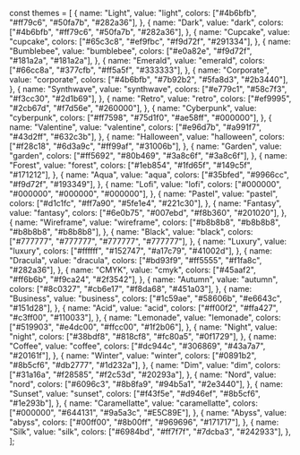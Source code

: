const themes = [
    {
      name: "Light",
      value: "light",
      colors: ["#4b6bfb", "#ff79c6", "#50fa7b", "#282a36"],
    },
    {
      name: "Dark",
      value: "dark",
      colors: ["#4b6bfb", "#ff79c6", "#50fa7b", "#282a36"],
    },
    {
      name: "Cupcake",
      value: "cupcake",
      colors: ["#65c3c8", "#ef9fbc", "#f9d72f", "#291334"],
    },
    {
      name: "Bumblebee",
      value: "bumblebee",
      colors: ["#e0a82e", "#f9d72f", "#181a2a", "#181a2a"],
    },
    {
      name: "Emerald",
      value: "emerald",
      colors: ["#66cc8a", "#377cfb", "#ff5a5f", "#333333"],
    },
    {
      name: "Corporate",
      value: "corporate",
      colors: ["#4b6bfb", "#7b92b2", "#5fa8d3", "#2b3440"],
    },
    {
      name: "Synthwave",
      value: "synthwave",
      colors: ["#e779c1", "#58c7f3", "#f3cc30", "#2d1b69"],
    },
    {
      name: "Retro",
      value: "retro",
      colors: ["#ef9995", "#2cb67d", "#f7d56e", "#260000"],
    },
    {
      name: "Cyberpunk",
      value: "cyberpunk",
      colors: ["#ff7598", "#75d1f0", "#ae58ff", "#000000"],
    },
    {
      name: "Valentine",
      value: "valentine",
      colors: ["#e96d7b", "#a991f7", "#43d2ff", "#632c3b"],
    },
    {
      name: "Halloween",
      value: "halloween",
      colors: ["#f28c18", "#6d3a9c", "#ff99af", "#31006b"],
    },
    {
      name: "Garden",
      value: "garden",
      colors: ["#ff5692", "#80b469", "#3a8c6f", "#3a8c6f"],
    },
    {
      name: "Forest",
      value: "forest",
      colors: ["#1eb854", "#1fd65f", "#149c5f", "#171212"],
    },
    {
      name: "Aqua",
      value: "aqua",
      colors: ["#35bfed", "#9966cc", "#f9d72f", "#193349"],
    },
    {
      name: "Lofi",
      value: "lofi",
      colors: ["#000000", "#000000", "#000000", "#000000"],
    },
    {
      name: "Pastel",
      value: "pastel",
      colors: ["#d1c1fc", "#ff7a90", "#5fe1e4", "#221c30"],
    },
    {
      name: "Fantasy",
      value: "fantasy",
      colors: ["#6e0b75", "#007ebd", "#f8b360", "#201020"],
    },
    {
      name: "Wireframe",
      value: "wireframe",
      colors: ["#b8b8b8", "#b8b8b8", "#b8b8b8", "#b8b8b8"],
    },
    {
      name: "Black",
      value: "black",
      colors: ["#777777", "#777777", "#777777", "#777777"],
    },
    {
      name: "Luxury",
      value: "luxury",
      colors: ["#ffffff", "#152747", "#a17c79", "#41002d"],
    },
    {
      name: "Dracula",
      value: "dracula",
      colors: ["#bd93f9", "#ff5555", "#f1fa8c", "#282a36"],
    },
    {
      name: "CMYK",
      value: "cmyk",
      colors: ["#45aaf2", "#ff6b6b", "#f9ca24", "#2f3542"],
    },
    {
      name: "Autumn",
      value: "autumn",
      colors: ["#8c0327", "#cb6e17", "#f8da68", "#451a03"],
    },
    {
      name: "Business",
      value: "business",
      colors: ["#1c59ae", "#58606b", "#e6643c", "#151d28"],
    },
    {
      name: "Acid",
      value: "acid",
      colors: ["#ff00f2", "#ffa427", "#c3ff00", "#110033"],
    },
    {
      name: "Lemonade",
      value: "lemonade",
      colors: ["#519903", "#e4dc00", "#ffcc00", "#1f2b06"],
    },
    {
      name: "Night",
      value: "night",
      colors: ["#38bdf8", "#818cf8", "#fc80a5", "#0f1729"],
    },
    {
      name: "Coffee",
      value: "coffee",
      colors: ["#dc944c", "#306869", "#43a7a7", "#20161f"],
    },
    {
      name: "Winter",
      value: "winter",
      colors: ["#0891b2", "#8b5cf6", "#db2777", "#1d232a"],
    },
    {
      name: "Dim",
      value: "dim",
      colors: ["#31a16a", "#f28585", "#f2c53d", "#20293a"],
    },
    {
      name: "Nord",
      value: "nord",
      colors: ["#6096c3", "#8b8fa9", "#94b5a1", "#2e3440"],
    },
    {
      name: "Sunset",
      value: "sunset",
      colors: ["#f43f5e", "#d946ef", "#8b5cf6", "#1e293b"],
    },
    {
      name: "Caramellatte",
      value: "caramellatte",
      colors: ["#000000", "#644131", "#9a5a3c", "#E5C89E"],
    },
    {
      name: "Abyss",
      value: "abyss",
      colors: ["#00ff00", "#8b00ff", "#969696", "#171717"],
    },
    {
      name: "Silk",
      value: "silk",
      colors: ["#6984bd", "#ff7f7f", "#7dcba3", "#242933"],
    },
  ];